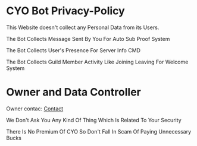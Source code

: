 # CYO Bot Privacy-Policy

This Website doesn't collect any Personal Data from its Users.

The Bot Collects Message Sent By You For Auto Sub Proof System

The Bot Collects User's Presence For Server Info CMD

The Bot Collects Guild Member Activity Like Joining Leaving For Welcome System

# Owner and Data Controller

Owner contac: [Contact](https://discord.gg/96kEy8FJ6v)

We Don't Ask You Any Kind Of Thing Which Is Related To Your Security

There Is No Premium Of CYO So Don't Fall In Scam Of Paying Unnecessary Bucks
